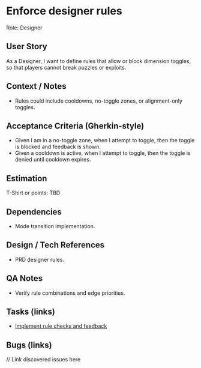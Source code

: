 # Enforce designer rules

Role: Designer

## User Story
As a Designer, I want to define rules that allow or block dimension toggles, so that players cannot break puzzles or exploits.

## Context / Notes
- Rules could include cooldowns, no-toggle zones, or alignment-only toggles.

## Acceptance Criteria (Gherkin-style)
- Given I am in a no-toggle zone, when I attempt to toggle, then the toggle is blocked and feedback is shown.
- Given a cooldown is active, when I attempt to toggle, then the toggle is denied until cooldown expires.

## Estimation
T-Shirt or points: TBD

## Dependencies
- Mode transition implementation.

## Design / Tech References
- PRD designer rules.

## QA Notes
- Verify rule combinations and edge priorities.

## Tasks (links)
- [Implement rule checks and feedback](./tasks/implement-rule-checks.md)

## Bugs (links)
// Link discovered issues here
